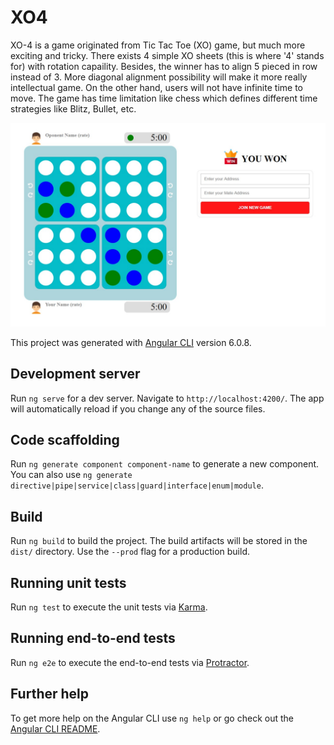 # XO4

XO-4 is a game originated from Tic Tac Toe (XO) game, but much more exciting and tricky. There exists 4 simple XO sheets (this is where '4' stands for) with rotation capaility. Besides, the winner has to align 5 pieced in row instead of 3. More diagonal alignment possibility will make it more really intellectual game. On the other hand, users will not have infinite time to move. The game has time limitation like chess which defines different time strategies like Blitz, Bullet, etc.

![logo](./XO4.jpg)

This project was generated with [Angular CLI](https://github.com/angular/angular-cli) version 6.0.8.

## Development server

Run `ng serve` for a dev server. Navigate to `http://localhost:4200/`. The app will automatically reload if you change any of the source files.

## Code scaffolding

Run `ng generate component component-name` to generate a new component. You can also use `ng generate directive|pipe|service|class|guard|interface|enum|module`.

## Build

Run `ng build` to build the project. The build artifacts will be stored in the `dist/` directory. Use the `--prod` flag for a production build.

## Running unit tests

Run `ng test` to execute the unit tests via [Karma](https://karma-runner.github.io).

## Running end-to-end tests

Run `ng e2e` to execute the end-to-end tests via [Protractor](http://www.protractortest.org/).

## Further help

To get more help on the Angular CLI use `ng help` or go check out the [Angular CLI README](https://github.com/angular/angular-cli/blob/master/README.md).
